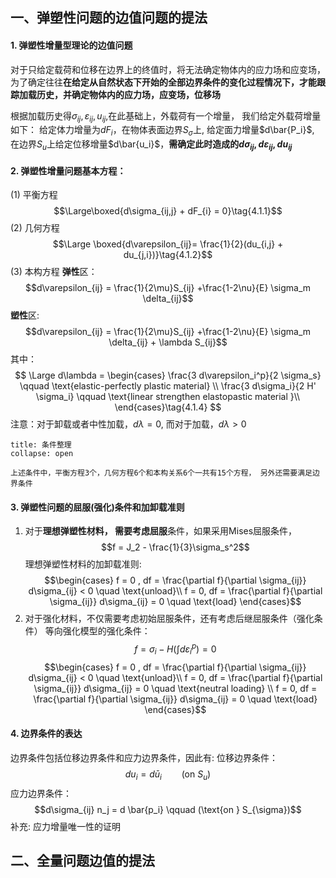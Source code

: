 ## 一、弹塑性问题的边值问题的提法
#### 1. 弹塑性增量型理论的边值问题
对于只给定载荷和位移在边界上的终值时，将无法确定物体内的应力场和应变场，为了确定往往**在给定从自然状态下开始的全部边界条件的变化过程情况下，才能跟踪加载历史，并确定物体内的应力场，应变场，位移场**

根据加载历史得$\sigma_{ij},\varepsilon_{ij},u_{ij}$,在此基础上，外载荷有一个增量， 我们给定外载荷增量如下： 
给定体力增量为$dF_{i}$，在物体表面边界$S_\sigma$上, 给定面力增量$d\bar{P_i}$, 在边界$S_u$上给定位移增量$d\bar{u_i}$，**需确定此时造成的$d\sigma_{ij},d\varepsilon_{ij}, du_{ij}$**

#### 2. 弹塑性增量问题基本方程：
(1) 平衡方程
$$\Large\boxed{d\sigma_{ij,j} + dF_{i} = 0}\tag{4.1.1}$$
(2) 几何方程
$$\Large \boxed{d\varepsilon_{ij}= \frac{1}{2}(du_{i,j} + du_{j,i})}\tag{4.1.2}$$
(3) 本构方程
**弹性**区：
$$d\varepsilon_{ij} = \frac{1}{2\mu}S_{ij} +\frac{1-2\nu}{E} \sigma_m \delta_{ij}$$
**塑性**区: 
$$d\varepsilon_{ij} = \frac{1}{2\mu}S_{ij} +\frac{1-2\nu}{E} \sigma_m \delta_{ij} + \lambda S_{ij}$$
其中：
$$
\Large d\lambda = \begin{cases}
\frac{3 d\varepsilon_i^p}{2 \sigma_s} \qquad \text{elastic-perfectly plastic  material} \\
\frac{3 d\sigma_i}{2 H' \sigma_i} \qquad \text{linear strengthen elastopastic material }\\ 
\end{cases}\tag{4.1.4}
$$
注意：对于卸载或者中性加载，$d\lambda=0$, 而对于加载，$d\lambda >0$

`````ad-note
title: 条件整理
collapse: open

上述条件中，平衡方程3个，几何方程6个和本构关系6个一共有15个方程， 另外还需要满足边界条件

`````

#### 3. 弹塑性问题的屈服(强化)条件和加卸载准则
1. 对于**理想弹塑性材料， 需要考虑屈服**条件，如果采用Mises屈服条件，
$$f = J_2 - \frac{1}{3}\sigma_s^2$$
理想弹塑性材料的加卸载准则: 
$$\begin{cases}
f = 0 , df = \frac{\partial f}{\partial \sigma_{ij}} d\sigma_{ij} < 0 \quad \text{unload}\\
f = 0, df = \frac{\partial f}{\partial \sigma_{ij}} d\sigma_{ij} = 0 \quad \text{load}
\end{cases}$$
2. 对于强化材料，不仅需要考虑初始屈服条件，还有考虑后继屈服条件（强化条件）
等向强化模型的强化条件：
$$f = \sigma_i - H(\int  d\varepsilon_i^p) =  0$$
$$\begin{cases}
f = 0 , df = \frac{\partial f}{\partial \sigma_{ij}} d\sigma_{ij} < 0 \quad \text{unload}\\
f = 0, df = \frac{\partial f}{\partial \sigma_{ij}} d\sigma_{ij} = 0 \quad \text{neutral  loading} \\
f = 0, df = \frac{\partial f}{\partial \sigma_{ij}} d\sigma_{ij} = 0 \quad \text{load}
\end{cases}$$
#### 4. 边界条件的表达
边界条件包括位移边界条件和应力边界条件，因此有:
位移边界条件：
$$d u_i =d \bar{u}_i \qquad (\text{on } S_{u})$$
应力边界条件：
$$d\sigma_{ij} n_j = d \bar{p_i} \qquad (\text{on } S_{\sigma})$$
补充: 
应力增量唯一性的证明

## 二、全量问题边值的提法

